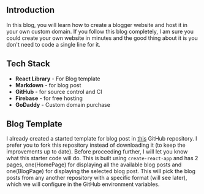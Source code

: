 ## Introduction
In this blog, you will learn how to create a blogger website and host it in your own custom domain. If you follow this blog completely, I am sure you could create your own website in minutes and the good thing about it is you don't need to code a single line for it.

## Tech Stack
- **React Library** - For Blog template
- **Markdown** - for blog post
- **GitHub** - for source control and CI
- **Firebase** - for free hosting
- **GoDaddy** - Custom domain purchase

## Blog Template
I already created a started template for blog post in [this](https://github.com/karthikeyan-live/karthikeyan-live) GitHub repository. I prefer you to fork this repository instead of downloading it (to keep the improvements up to date). 
Before proceeding further, I will let you know what this starter code will do. This is built using `create-react-app` and has 2 pages, one(HomePage) for displaying all the available blog posts and one(BlogPage) for displaying the selected blog post. This will pick the blog posts from any another repository with a specific format (will see later), which we will configure in the GitHub environment variables.
<!--stackedit_data:
eyJoaXN0b3J5IjpbMTY0NzA3NTgzNSwtMjAyNzg5ODI5NiwxMD
E2NTU1NTk5LC0xNzgyODE5NDU4LC04NTMwMzgwNzVdfQ==
-->